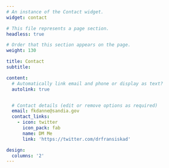 ```yaml
---
# An instance of the Contact widget.
widget: contact

# This file represents a page section.
headless: true

# Order that this section appears on the page.
weight: 130

title: Contact
subtitle:

content:
  # Automatically link email and phone or display as text?
  autolink: true


  # Contact details (edit or remove options as required)
  email: fkdanne@sandia.gov
  contact_links:
    - icon: twitter
      icon_pack: fab
      name: DM Me
      link: 'https://twitter.com/drfransiskad'

design:
  columns: '2'
---
```

